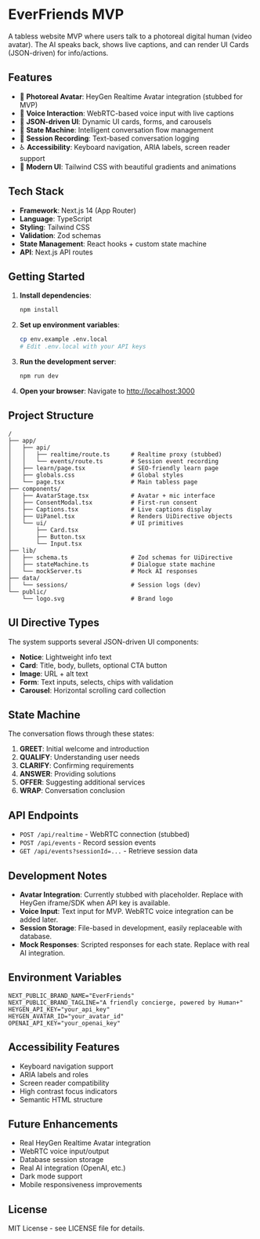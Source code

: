 # EverFriends MVP

A tabless website MVP where users talk to a photoreal digital human (video avatar). The AI speaks back, shows live captions, and can render UI Cards (JSON-driven) for info/actions.

## Features

- 🤖 **Photoreal Avatar**: HeyGen Realtime Avatar integration (stubbed for MVP)
- 🎤 **Voice Interaction**: WebRTC-based voice input with live captions
- 💬 **JSON-driven UI**: Dynamic UI cards, forms, and carousels
- 🧠 **State Machine**: Intelligent conversation flow management
- 📝 **Session Recording**: Text-based conversation logging
- ♿ **Accessibility**: Keyboard navigation, ARIA labels, screen reader support
- 🎨 **Modern UI**: Tailwind CSS with beautiful gradients and animations

## Tech Stack

- **Framework**: Next.js 14 (App Router)
- **Language**: TypeScript
- **Styling**: Tailwind CSS
- **Validation**: Zod schemas
- **State Management**: React hooks + custom state machine
- **API**: Next.js API routes

## Getting Started

1. **Install dependencies**:
   ```bash
   npm install
   ```

2. **Set up environment variables**:
   ```bash
   cp env.example .env.local
   # Edit .env.local with your API keys
   ```

3. **Run the development server**:
   ```bash
   npm run dev
   ```

4. **Open your browser**:
   Navigate to [http://localhost:3000](http://localhost:3000)

## Project Structure

```
/
├── app/
│   ├── api/
│   │   ├── realtime/route.ts      # Realtime proxy (stubbed)
│   │   └── events/route.ts        # Session event recording
│   ├── learn/page.tsx             # SEO-friendly learn page
│   ├── globals.css                # Global styles
│   └── page.tsx                   # Main tabless page
├── components/
│   ├── AvatarStage.tsx            # Avatar + mic interface
│   ├── ConsentModal.tsx           # First-run consent
│   ├── Captions.tsx               # Live captions display
│   ├── UiPanel.tsx                # Renders UiDirective objects
│   └── ui/                        # UI primitives
│       ├── Card.tsx
│       ├── Button.tsx
│       └── Input.tsx
├── lib/
│   ├── schema.ts                  # Zod schemas for UiDirective
│   ├── stateMachine.ts            # Dialogue state machine
│   └── mockServer.ts              # Mock AI responses
├── data/
│   └── sessions/                  # Session logs (dev)
└── public/
    └── logo.svg                   # Brand logo
```

## UI Directive Types

The system supports several JSON-driven UI components:

- **Notice**: Lightweight info text
- **Card**: Title, body, bullets, optional CTA button
- **Image**: URL + alt text
- **Form**: Text inputs, selects, chips with validation
- **Carousel**: Horizontal scrolling card collection

## State Machine

The conversation flows through these states:

1. **GREET**: Initial welcome and introduction
2. **QUALIFY**: Understanding user needs
3. **CLARIFY**: Confirming requirements
4. **ANSWER**: Providing solutions
5. **OFFER**: Suggesting additional services
6. **WRAP**: Conversation conclusion

## API Endpoints

- `POST /api/realtime` - WebRTC connection (stubbed)
- `POST /api/events` - Record session events
- `GET /api/events?sessionId=...` - Retrieve session data

## Development Notes

- **Avatar Integration**: Currently stubbed with placeholder. Replace with HeyGen iframe/SDK when API key is available.
- **Voice Input**: Text input for MVP. WebRTC voice integration can be added later.
- **Session Storage**: File-based in development, easily replaceable with database.
- **Mock Responses**: Scripted responses for each state. Replace with real AI integration.

## Environment Variables

```env
NEXT_PUBLIC_BRAND_NAME="EverFriends"
NEXT_PUBLIC_BRAND_TAGLINE="A friendly concierge, powered by Human+"
HEYGEN_API_KEY="your_api_key"
HEYGEN_AVATAR_ID="your_avatar_id"
OPENAI_API_KEY="your_openai_key"
```

## Accessibility Features

- Keyboard navigation support
- ARIA labels and roles
- Screen reader compatibility
- High contrast focus indicators
- Semantic HTML structure

## Future Enhancements

- Real HeyGen Realtime Avatar integration
- WebRTC voice input/output
- Database session storage
- Real AI integration (OpenAI, etc.)
- Dark mode support
- Mobile responsiveness improvements

## License

MIT License - see LICENSE file for details.
